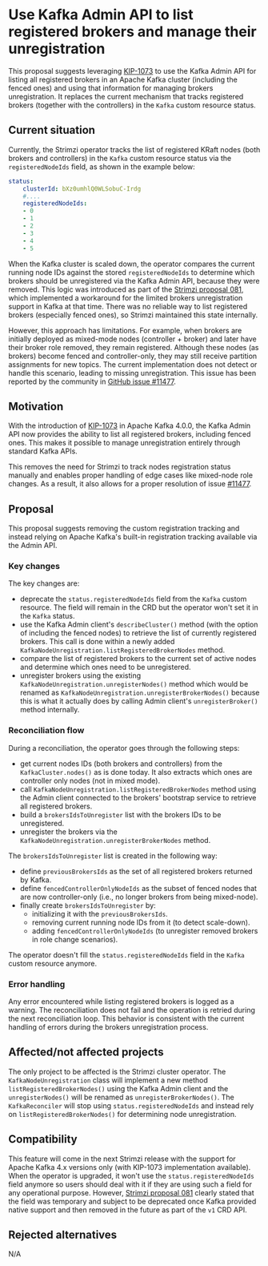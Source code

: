 # Use Kafka Admin API to list registered brokers and manage their unregistration

This proposal suggests leveraging [KIP-1073](https://cwiki.apache.org/confluence/display/KAFKA/KIP-1073:+Return+fenced+brokers+in+DescribeCluster+response) to use the Kafka Admin API for listing all registered brokers in an Apache Kafka cluster (including the fenced ones) and using that information for managing brokers unregistration.
It replaces the current mechanism that tracks registered brokers (together with the controllers) in the `Kafka` custom resource status.

## Current situation

Currently, the Strimzi operator tracks the list of registered KRaft nodes (both brokers and controllers) in the `Kafka` custom resource status via the `registeredNodeIds` field, as shown in the example below:

```yaml
status:
    clusterId: bXz0umhlQ0WLSobuC-Irdg
    #....
    registeredNodeIds:
    - 0
    - 1
    - 2
    - 3
    - 4
    - 5
```

When the Kafka cluster is scaled down, the operator compares the current running node IDs against the stored `registeredNodeIds` to determine which brokers should be unregistered via the Kafka Admin API, because they were removed.
This logic was introduced as part of the [Strimzi proposal 081](https://github.com/strimzi/proposals/blob/main/081-unregistration-of-KRaft-nodes.md), which implemented a workaround for the limited brokers unregistration support in Kafka at that time. There was no reliable way to list registered brokers (especially fenced ones), so Strimzi maintained this state internally.

However, this approach has limitations.
For example, when brokers are initially deployed as mixed-mode nodes (controller + broker) and later have their broker role removed, they remain registered.
Although these nodes (as brokers) become fenced and controller-only, they may still receive partition assignments for new topics.
The current implementation does not detect or handle this scenario, leading to missing unregistration.
This issue has been reported by the community in [GitHub issue #11477](https://github.com/strimzi/strimzi-kafka-operator/issues/11477).

## Motivation

With the introduction of [KIP-1073](https://cwiki.apache.org/confluence/display/KAFKA/KIP-1073%3A+Return+fenced+brokers+in+DescribeCluster+response) in Apache Kafka 4.0.0, the Kafka Admin API now provides the ability to list all registered brokers, including fenced ones.
This makes it possible to manage unregistration entirely through standard Kafka APIs.

This removes the need for Strimzi to track nodes registration status manually and enables proper handling of edge cases like mixed-node role changes.
As a result, it also allows for a proper resolution of issue [#11477](https://github.com/strimzi/strimzi-kafka-operator/issues/11477).

## Proposal

This proposal suggests removing the custom registration tracking and instead relying on Apache Kafka's built-in registration tracking available via the Admin API.

### Key changes

The key changes are:

* deprecate the `status.registeredNodeIds` field from the `Kafka` custom resource. The field will remain in the CRD but the operator won't set it in the `Kafka` status.
* use the Kafka Admin client's `describeCluster()` method (with the option of including the fenced nodes) to retrieve the list of currently registered brokers. This call is done within a newly added `KafkaNodeUnregistration.listRegisteredBrokerNodes` method.
* compare the list of registered brokers to the current set of active nodes and determine which ones need to be unregistered.
* unregister brokers using the existing `KafkaNodeUnregistration.unregisterNodes()` method which would be renamed as `KafkaNodeUnregistration.unregisterBrokerNodes()` because this is what it actually does by calling Admin client's `unregisterBroker()` method internally.

### Reconciliation flow

During a reconciliation, the operator goes through the following steps:

* get current nodes IDs (both brokers and controllers) from the `KafkaCluster.nodes()` as is done today. It also extracts which ones are controller only nodes (not in mixed mode).
* call `KafkaNodeUnregistration.listRegisteredBrokerNodes` method using the Admin client connected to the brokers' bootstrap service to retrieve all registered brokers.
* build a `brokersIdsToUnregister` list with the brokers IDs to be unregistered.
* unregister the brokers via the `KafkaNodeUnregistration.unregisterBrokerNodes` method.

The `brokersIdsToUnregister` list is created in the following way: 

* define `previousBrokersIds` as the set of all registered brokers returned by Kafka.
* define `fencedControllerOnlyNodeIds` as the subset of fenced nodes that are now controller-only (i.e., no longer brokers from being mixed-node).
* finally create `brokersIdsToUnregister` by:
    * initializing it with the `previousBrokersIds`.
    * removing current running node IDs from it (to detect scale-down).
    * adding `fencedControllerOnlyNodeIds` (to unregister removed brokers in role change scenarios).

The operator doesn't fill the `status.registeredNodeIds` field in the `Kafka` custom resource anymore.

### Error handling

Any error encountered while listing registered brokers is logged as a warning.
The reconciliation does not fail and the operation is retried during the next reconciliation loop.
This behavior is consistent with the current handling of errors during the brokers unregistration process.

## Affected/not affected projects

The only project to be affected is the Strimzi cluster operator.
The `KafkaNodeUnregistration` class will implement a new method `listRegisteredBrokerNodes()` using the Kafka Admin client and the `unregisterNodes()` will be renamed as `unregisterBrokerNodes()`.
The `KafkaReconciler` will stop using `status.registeredNodeIds` and instead rely on `listRegisteredBrokerNodes()` for determining node unregistration.

## Compatibility

This feature will come in the next Strimzi release with the support for Apache Kafka 4.x versions only (with KIP-1073 implementation available).
When the operator is upgraded, it won't use the `status.registeredNodeIds` field anymore so users should deal with it if they are using such a field for any operational purpose.
However, [Strimzi proposal 081](https://github.com/strimzi/proposals/blob/main/081-unregistration-of-KRaft-nodes.md) clearly stated that the field was temporary and subject to be deprecated once Kafka provided native support and then removed in the future as part of the `v1` CRD API.

## Rejected alternatives

N/A

